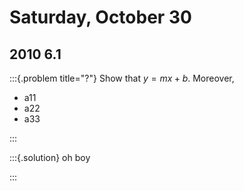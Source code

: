 # Saturday, October 30

## 2010 6.1

:::{.problem title="?"}
Show that $y=mx+b$.
Moreover,

- a11
- a22
- a33

:::


:::{.solution}
oh boy

:::

